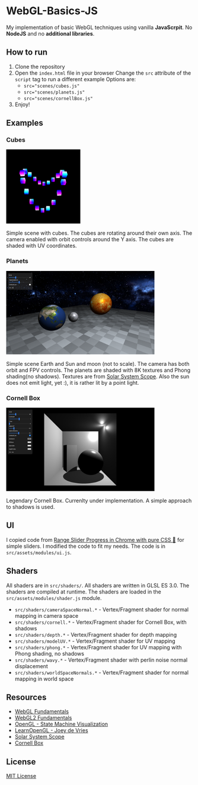 # WebGL-Basics-JS
My implementation of basic WebGL techniques using vanilla **JavaScrpit**. No **NodeJS** and no **additional libraries**.

## How to run
1. Clone the repository
2. Open the `index.html` file in your browser
    Change the `src` attribute of the `script` tag to run a different example
    Options are:
    - `src="scenes/cubes.js"`
    - `src="scenes/planets.js"`
    - `src="scenes/cornellBox.js"`
3. Enjoy!

## Examples
### Cubes

<img src="src/assets/images/misc/cubes.png" alt="Cubes" width="200"/>

Simple scene with cubes. The cubes are rotating around their own axis. The camera enabled with orbit controls around the Y axis. The cubes are shaded with UV coordinates.

### Planets
<img src="src/assets/images/misc/planets.png" alt="Planets" width="400"/>

Simple scene Earth and Sun and moon (not to scale). The camera has both orbit and FPV controls. The planets are shaded with 8K textures and Phong shading(no shadows). Textures are from [Solar System Scope](https://www.solarsystemscope.com/textures/). Also the sun does not emit light, yet :), it is rather lit by a point light.

### Cornell Box
<img src="src/assets/images/misc/box.png" alt="Cornell Box" width="400"/>

Legendary Cornell Box. Currenlty under implementation. A simple approach to shadows is used.


## UI
I copied code from [Range Slider Progress in Chrome with pure CSS 🌟](https://codepen.io/ShadowShahriar/pen/zYPPYrQ) for simple sliders. I modified the code to fit my needs. The code is in `src/assets/modules/ui.js`.

## Shaders
All shaders are in `src/shaders/`. All shaders are written in GLSL ES 3.0. The shaders are compiled at runtime. The shaders are loaded in the `src/assets/modules/shader.js` module.
- `src/shaders/cameraSpaceNormal.*` - Vertex/Fragment shader for normal mapping in camera space
- `src/shaders/cornell.*` - Vertex/Fragment shader for Cornell Box, with shadows
- `src/shaders/depth.*` - Vertex/Fragment shader for depth mapping
- `src/shaders/modelUV.*` - Vertex/Fragment shader for UV mapping
- `src/shaders/phong.*` - Vertex/Fragment shader for UV mapping with Phong shading, no shadows
- `src/shaders/wavy.*` - Vertex/Fragment shader with perlin noise normal displacement
- `src/shaders/worldSpaceNormals.*` - Vertex/Fragment shader for normal mapping in world space

## Resources
- [WebGL Fundamentals](https://webglfundamentals.org/)
- [WebGL2 Fundamentals](https://webgl2fundamentals.org/)
- [OpenGL - State Machine Visualization](https://webglfundamentals.org/webgl/lessons/resources/webgl-state-diagram.html)
- [LearnOpenGL - Joey de Vries](https://learnopengl.com/)
- [Solar System Scope](https://www.solarsystemscope.com/textures/)
- [Cornell Box](https://en.wikipedia.org/wiki/Cornell_box)

## License
[MIT License](https://choosealicense.com/licenses/mit/)